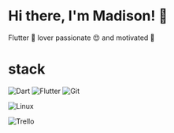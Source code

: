 # Hi there, I'm Madison! 👋

Flutter 💙 lover
passionate 😍 and motivated 💪



<!-- <img align="left" with="50%" src="https://github-readme-stats.vercel.app/api?username=madison08&show_icons=true&theme=dark"> -->

<!-- <img align="left" with="50%" src="https://github-readme-stats.vercel.app/api/top-langs/?username=madison08"> -->

# stack

<!-- ![HTML5](https://img.shields.io/badge/html5-%23E34F26.svg?style=for-the-badge&logo=html5&logoColor=white)
![CSS3](https://img.shields.io/badge/css3-%231572B6.svg?style=for-the-badge&logo=css3&logoColor=white)
![Bootstrap](https://img.shields.io/badge/bootstrap-%23563D7C.svg?style=for-the-badge&logo=bootstrap&logoColor=white)
![JavaScript](https://img.shields.io/badge/javascript-%23323330.svg?style=for-the-badge&logo=javascript&logoColor=%23F7DF1E) -->
<!-- ![Vue.js](https://img.shields.io/badge/vuejs-%2335495e.svg?style=for-the-badge&logo=vuedotjs&logoColor=%234FC08D) -->
![Dart](https://img.shields.io/badge/dart-%230175C2.svg?style=for-the-badge&logo=dart&logoColor=white)
![Flutter](https://img.shields.io/badge/Flutter-%2302569B.svg?style=for-the-badge&logo=Flutter&logoColor=white)
![Git](https://img.shields.io/badge/git-%23F05033.svg?style=for-the-badge&logo=git&logoColor=white)
<!-- ![GitHub](https://img.shields.io/badge/github-%23121011.svg?style=for-the-badge&logo=github&logoColor=white)
![GitLab](https://img.shields.io/badge/gitlab-%23181717.svg?style=for-the-badge&logo=gitlab&logoColor=white)
![Canva](https://img.shields.io/badge/Canva-%2300C4CC.svg?style=for-the-badge&logo=Canva&logoColor=white)
![NPM](https://img.shields.io/badge/NPM-%23000000.svg?style=for-the-badge&logo=npm&logoColor=white) -->
![Linux](https://img.shields.io/badge/Linux-FCC624?style=for-the-badge&logo=linux&logoColor=black)
<!-- ![Jira](https://img.shields.io/badge/jira-%230A0FFF.svg?style=for-the-badge&logo=jira&logoColor=white) -->
![Trello](https://img.shields.io/badge/Trello-%23026AA7.svg?style=for-the-badge&logo=Trello&logoColor=white)
<!-- ![Trello](https://img.shields.io/badge/google-4285F4?style=for-the-badge&logo=google&logoColor=white) -->


<!-- 
<img align="left" style="margin-bottom: 3px;" src="https://img.shields.io/badge/google-4285F4?style=for-the-badge&logo=google&logoColor=white"> -->




<!--
**madison08/madison08** is a ✨ _special_ ✨ repository because its `README.md` (this file) appears on your GitHub profile.

Here are some ideas to get you started:

- 🔭 I’m currently working on ...
- 🌱 I’m currently learning ...
- 👯 I’m looking to collaborate on ...
- 🤔 I’m looking for help with ...
- 💬 Ask me about ...
- 📫 How to reach me: ...
- 😄 Pronouns: ...
- ⚡ Fun fact: ...
-->
